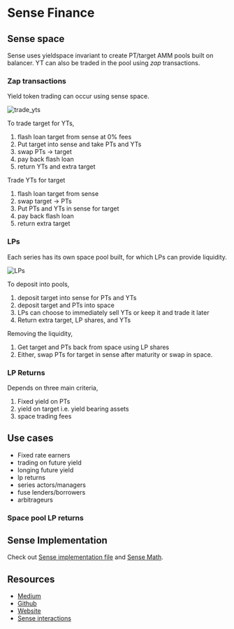 # Sense Finance

## Sense space

Sense uses yieldspace invariant to create PT/target AMM pools built on balancer. YT can also be traded in the pool using *zap* transactions.

### Zap transactions

Yield token trading can occur using sense space.

![trade_yts](../assets/target_trading.png)

To trade target for YTs,

1. flash loan target from sense at 0% fees
2. Put target into sense and take PTs and YTs
3. swap PTs -> target
4. pay back flash loan
5. return YTs and extra target

Trade YTs for target

1. flash loan target from sense
2. swap target -> PTs
3. Put PTs and YTs in sense for target
4. pay back flash loan
5. return extra target

### LPs

Each series has its own space pool built, for which LPs can provide liquidity.

![LPs](../assets/space_lps.png)

To deposit into pools,

1. deposit target into sense for PTs and YTs
2. deposit target and PTs into space
3. LPs can choose to immediately sell YTs or keep it and trade it later
4. Return extra target, LP shares, and YTs

Removing the liquidity,

1. Get target and PTs back from space using LP shares
2. Either, swap PTs for target in sense after maturity or swap in space.

### LP Returns

Depends on three main criteria,

1. Fixed yield on PTs
2. yield on target i.e. yield bearing assets
3. space trading fees

## Use cases

- Fixed rate earners
- trading on future yield
- longing future yield
- lp returns
- series actors/managers
- fuse lenders/borrowers
- arbitrageurs

### Space pool LP returns


## Sense Implementation

Check out [Sense implementation file](./sense-finance-impl.md) and [Sense Math](sense-math.md).

## Resources

- [Medium](https://medium.com/sensefinance)
- [Github](https://github.com/sense-finance)
- [Website](https://sense.finance)
- [Sense interactions](https://docs.google.com/spreadsheets/d/1u--kIr18av6RPTyTZbs_ryMVv2maSsd-NxDFpUkF-Uo/edit#gid=0)